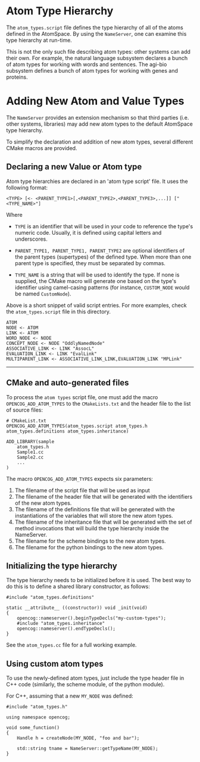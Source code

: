 Atom Type Hierarchy
===================
The `atom_types.script` file defines the type hierarchy of all of the
atoms defined in the AtomSpace.  By using the `NameServer`, one can
examine this type hierarchy at run-time.

This is not the only such file describing atom types: other systems
can add their own. For example, the natural language subsystem declares
a bunch of atom types for working with words and sentences. The agi-bio
subsystem defines a bunch of atom types for working with genes and
proteins.

Adding New Atom and Value Types
===============================
The `NameServer` provides an extension mechanism so that third parties
(i.e. other systems, libraries) may add new atom types to the default
AtomSpace type hierarchy.

To simplify the declaration and addition of new atom types, several
different CMake macros are provided.

Declaring a new Value or Atom type
----------------------------------
Atom type hierarchies are declared in an 'atom type script' file. It
uses the following format:
```
<TYPE> [<- <PARENT_TYPE1>[,<PARENT_TYPE2>,<PARENT_TYPE3>,...]] ["<TYPE_NAME>"]
```
Where

 * `TYPE` is an identifier that will be used in your code to reference
   the type's numeric code. Usually, it is defined using capital
   letters and underscores.

 * `PARENT_TYPE1, PARENT_TYPE1, PARENT_TYPE2` are optional identifiers of
   the parent types (supertypes) of the defined type. When more than one
   parent type is specified, they must be separated by commas.

 * `TYPE_NAME` is a string that will be used to identify the type. If
   none is supplied, the CMake macro will generate one based on the
   type's identifier using camel-casing patterns (for instance,
   `CUSTOM_NODE` would be named `CustomNode`).

Above is a short snippet of valid script entries. For more examples,
check the `atom_types.script` file in this directory.
```
ATOM
NODE <- ATOM
LINK <- ATOM
WORD_NODE <- NODE
CONCEPT_NODE <- NODE "OddlyNamedNode"
ASSOCIATIVE_LINK <- LINK "AssocL"
EVALUATION_LINK <- LINK "EvalLink"
MULTIPARENT_LINK <- ASSOCIATIVE_LINK_LINK,EVALUATION_LINK "MPLink"
```
-----

CMake and auto-generated files
-----------------------------
To process the `atom types` script file, one must add the macro
`OPENCOG_ADD_ATOM_TYPES` to the `CMakeLists.txt` and the header file
to the list of source files:

```
# CMakeList.txt
OPENCOG_ADD_ATOM_TYPES(atom_types.script atom_types.h atom_types.definitions atom_types.inheritance)

ADD_LIBRARY(sample
    atom_types.h
    Sample1.cc
    Sample2.cc
    ...
)
```
The macro `OPENCOG_ADD_ATOM_TYPES` expects six parameters:

1. The filename of the script file that will be used as input
2. The filename of the header file that will be generated with
   the identifiers of the new atom types.
3. The filename of the definitions file that will be generated with
   the instantiations of the variables that will store the new atom
   types.
4. The filename of the inheritance file that will be generated with
   the set of method invocations that will build the type hierarchy
   inside the NameServer.
5. The filename for the scheme bindings to the new atom types.
6. The filename for the python bindings to the new atom types.

Initializing the type hierarchy
------------------------------
The type hierarchy needs to be initialized before it is used. The
best way to do this is to define a shared library constructor, as
follows:

```
#include "atom_types.definitions"

static __attribute__ ((constructor)) void _init(void)
{
    opencog::nameserver().beginTypeDecls("my-custom-types");
    #include "atom_types.inheritance"
    opencog::nameserver().endTypeDecls();
}
```

See the `atom_types.cc` file for a full working example.

Using custom atom types
-----------------------
To use the newly-defined atom types, just include the type header file
in C++ code (similarly, the scheme module, of the python module).

For C++, assuming that a new `MY_NODE` was defined:
```
#include "atom_types.h"

using namespace opencog;

void some_function()
{
    Handle h = createNode(MY_NODE, "foo and bar");

    std::string tname = NameServer::getTypeName(MY_NODE);
}
```
